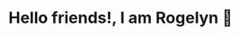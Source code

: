 # **Hello friends!, I am Rogelyn** 👋

<!--
**ebucezam/ebucezam** is a ✨ _special_ ✨ repository because its `README.md` (this file) appears on your GitHub profile.

<picture>
    <source media="(min-width:650px)"
srcset="img_yellow_flowers.jpg">
    <source media ="(min-width:465px)"
srcset="img_red_flower.jpg">
    <img src="img_pink_flowers.jpg"
alt="Flowers" style="width:auto;">
</picture>

# ABOUT ME
- Enjoy to do programming and sharing knowledge
- Love to write code and learning new features

### 🌱 I’m currently learning with help:
| Rank |                  THING-TO-RANK                      |
|-----:|-----------------------------------------------------|
|     1| PYTHON as Data Scientist in Hyperion Skills bootcamp|
|     2| docs.github.com                                     |
|     3| visual studio code                                  |


### How to reach me
- _rtjahcube@yahoo.com_
- https://www.linkin.com/in/rogelyn-tabbada-517a48293

### My experiences
CV link

### **Fun fact**
---
> _For sure I am fun to be with._

